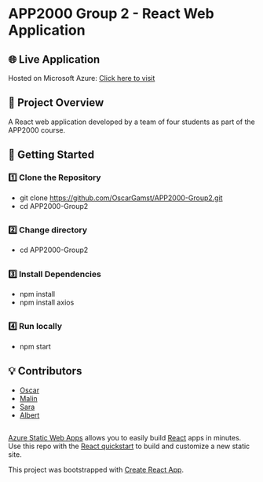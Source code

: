 # APP2000 Group 2 - React Web Application

## 🌐 Live Application
Hosted on Microsoft Azure: [Click here to visit](https://lemon-dune-0e05acc1e.4.azurestaticapps.net/)
##



## 📌 Project Overview
A React web application developed by a team of four students as part of the APP2000 course.
##



## 🚀 Getting Started
### 1️⃣ Clone the Repository
- git clone https://github.com/OscarGamst/APP2000-Group2.git  
- cd APP2000-Group2  
##



### 2️⃣ Change directory
- cd APP2000-Group2   
##



### 3️⃣ Install Dependencies
- npm install
- npm install axios
##



### 4️⃣ Run locally
- npm start
##



## 💡 Contributors
- [Oscar](https://github.com/OscarGamst)
- [Malin](https://github.com/Haugsdal)
- [Sara](https://github.com/saraechk)
- [Albert](https://github.com/AlbiDota)
##

[Azure Static Web Apps](https://docs.microsoft.com/azure/static-web-apps/overview) allows you to easily build [React](https://reactjs.org/) apps in minutes. Use this repo with the [React quickstart](https://docs.microsoft.com/azure/static-web-apps/getting-started?tabs=react) to build and customize a new static site.

This project was bootstrapped with [Create React App](https://github.com/facebook/create-react-app).
